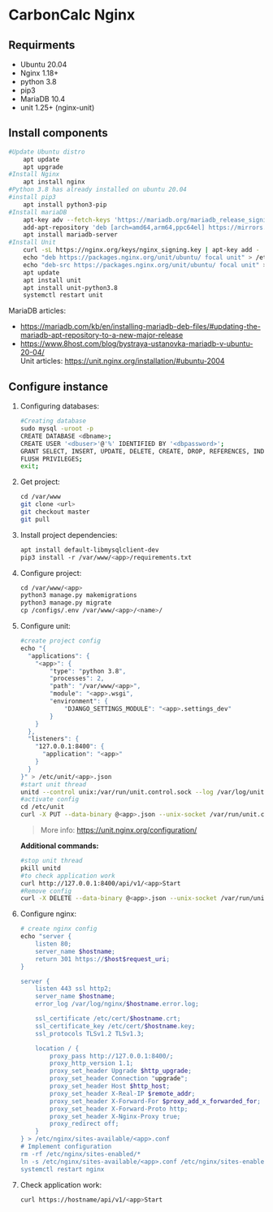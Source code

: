 # CarbonCalc Nginx

## Requirments

- Ubuntu 20.04
- Nginx 1.18+
- python 3.8
- pip3
- MariaDB 10.4
- unit 1.25+ (nginx-unit)

## Install components

```bash
#Update Ubuntu distro
    apt update
    apt upgrade
#Install Nginx
    apt install nginx
#Python 3.8 has already installed on ubuntu 20.04
#install pip3
    apt install python3-pip
#Install mariaDB
    apt-key adv --fetch-keys 'https://mariadb.org/mariadb_release_signing_key.asc'
    add-apt-repository 'deb [arch=amd64,arm64,ppc64el] https://mirrors.nxthost.com/mariadb/repo/10.4/ubuntu focal main'
    apt install mariadb-server
#Install Unit
    curl -sL https://nginx.org/keys/nginx_signing.key | apt-key add -
    echo "deb https://packages.nginx.org/unit/ubuntu/ focal unit" > /etc/apt/sources.list.d/unit.list
    echo "deb-src https://packages.nginx.org/unit/ubuntu/ focal unit" >> /etc/apt/sources.list.d/unit.list
    apt update
    apt install unit
    apt install unit-python3.8
    systemctl restart unit
```

MariaDB articles:<br>

- <https://mariadb.com/kb/en/installing-mariadb-deb-files/#updating-the-mariadb-apt-repository-to-a-new-major-release>
- <https://www.8host.com/blog/bystraya-ustanovka-mariadb-v-ubuntu-20-04/> </br>
Unit articles: <https://unit.nginx.org/installation/#ubuntu-2004>

## Configure instance

1. Configuring databases:

    ```bash
    #Creating database
    sudo mysql -uroot -p
    CREATE DATABASE <dbname>;
    CREATE USER '<dbuser>'@'%' IDENTIFIED BY '<dbpassword>';
    GRANT SELECT, INSERT, UPDATE, DELETE, CREATE, DROP, REFERENCES, INDEX, ALTER, CREATE TEMPORARY TABLES, LOCK TABLES, EXECUTE, CREATE VIEW, SHOW VIEW, CREATE ROUTINE, ALTER ROUTINE, EVENT, TRIGGER ON <dbname>.* TO '<dbuser>'@'%';
    FLUSH PRIVILEGES;
    exit;
    ```

1. Get project:

    ```bash
    cd /var/www
    git clone <url>
    git checkout master
    git pull
    ```

1. Install project dependencies:

    ```bash
    apt install default-libmysqlclient-dev
    pip3 install -r /var/www/<app>/requirements.txt
    ```

1. Configure project:

    ```bash
    cd /var/www/<app>
    python3 manage.py makemigrations
    python3 manage.py migrate
    cp /configs/.env /var/www/<app>/<name>/
    ```

1. Configure unit:

    ```bash
    #create project config
    echo "{
      "applications": {
        "<app>": {
            "type": "python 3.8",
            "processes": 2,
            "path": "/var/www/<app>",
            "module": "<app>.wsgi",
            "environment": {
                "DJANGO_SETTINGS_MODULE": "<app>.settings_dev"
            }
        }
      },
      "listeners": {
        "127.0.0.1:8400": {
          "application": "<app>"
        }
      }
    }" > /etc/unit/<app>.json
    #start unit thread
    unitd --control unix:/var/run/unit.control.sock --log /var/log/unit.log
    #activate config
    cd /etc/unit
    curl -X PUT --data-binary @<app>.json --unix-socket /var/run/unit.control.sock http://localhost/config
    ```

    >More info: <https://unit.nginx.org/configuration/>

    **Additional commands:**

    ```bash
    #stop unit thread
    pkill unitd
    #to check application work
    curl http://127.0.0.1:8400/api/v1/<app>Start
    #Remove config
    curl -X DELETE --data-binary @<app>.json --unix-socket /var/run/unit.control.sock http://localhost/config
    ```

1. Configure nginx:

    ```bash
    # create nginx config
    echo "server {
        listen 80;
        server_name $hostname;
        return 301 https://$host$request_uri;
    }

    server {
        listen 443 ssl http2;
        server_name $hostname;
        error_log /var/log/nginx/$hostname.error.log;

        ssl_certificate /etc/cert/$hostname.crt;
        ssl_certificate_key /etc/cert/$hostname.key;
        ssl_protocols TLSv1.2 TLSv1.3;

        location / {
            proxy_pass http://127.0.0.1:8400/;
            proxy_http_version 1.1;
            proxy_set_header Upgrade $http_upgrade;
            proxy_set_header Connection "upgrade";
            proxy_set_header Host $http_host;
            proxy_set_header X-Real-IP $remote_addr;
            proxy_set_header X-Forward-For $proxy_add_x_forwarded_for;
            proxy_set_header X-Forward-Proto http;
            proxy_set_header X-Nginx-Proxy true;
            proxy_redirect off;
        }  
    } > /etc/nginx/sites-available/<app>.conf
    # Implement configuration
    rm -rf /etc/nginx/sites-enabled/*
    ln -s /etc/nginx/sites-available/<app>.conf /etc/nginx/sites-enabled/
    systemctl restart nginx
    ```

1. Check application work:

    ```bash
    curl https://hostname/api/v1/<app>Start
    ```
